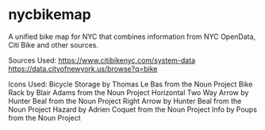 # nycbikemap
A unified bike map for NYC that combines information from NYC OpenData, Citi Bike and other sources.

Sources Used:
https://www.citibikenyc.com/system-data
https://data.cityofnewyork.us/browse?q=bike

Icons Used:
Bicycle Storage by Thomas Le Bas from the Noun Project
Bike Rack by Blair Adams from the Noun Project
Horizontal Two Way Arrow by Hunter Beal from the Noun Project
Right Arrow by Hunter Beal from the Noun Project
Hazard by Adrien Coquet from the Noun Project
Info by Poups from the Noun Project
